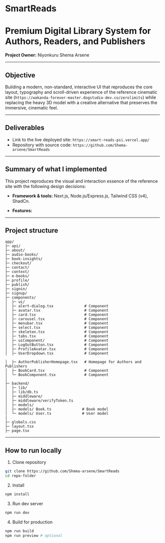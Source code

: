 # SmartReads

# Premium Digital Library System for Authors, Readers, and Publishers

**Project Owner:** Niyonkuru Shema Arsene

---

## Objective

Building a modern, non-standard, interactive UI that reproduces the core layout, typography and scroll-driven experience of the reference cinematic site (`https://wakanda-forever-master.dogstudio-dev.co/zerolimits`) while replacing the heavy 3D model with a creative alternative that preserves the immersive, cinematic feel.

---

## Deliverables

- Link to the live deployed site: `https://smart-reads-psi.vercel.app/`
- Repository with source code: `https://github.com/Shema-arsene/SmartReads`

---

## Summary of what I implemented

This project reproduces the visual and interaction essence of the reference site with the following design decisions:

- **Framework & tools:** Next.js, Node.js/Express.js, Tailwind CSS (v4), ShadCn.

- **Features:**

---

## Project structure

```
app/
├─ api/
├─ about/
├─ audio-books/
├─ book-insights/
├─ checkout/
├─ contact/
├─ context/
├─ e-books/
├─ profile/
├─ publish/
├─ signin/
├─ signup/
├─ components/
│  ├─ ui/
│  ├─ alert-dialog.tsx              # Component
│  ├─ avatar.tsx                    # Component
│  ├─ card.tsx                      # Component
│  ├─ carousel.tsx                  # Component
│  ├─ menubar.tsx                   # Component
│  ├─ select.tsx                    # Component
│  ├─ skeleton.tsx                  # Component
│  ├─ tabs.tsx                      # Component
│  ├─ uiComponent/                  # Component
│  ├─ LogOutButton.tsx              # Component
│  ├─ ProfileAvatar.tsx             # Component
│  ├─ UserDropdown.tsx              # Component

│  ├─ AuthorPublisherHomepage.tsx   # Homepage for Authors and Publishers
│  ├─ BookCard.tsx                  # Component
│  └─ BookComponent.tsx             # Component
│
├─ backend/
│  ├─ lib/
│  ├─ lib/db.ts
│  ├─ middleware/
│  ├─ middleware/verifyToken.ts
│  ├─ models/
│  ├─ models/ Book.ts              # Book model
│  └─ models/ User.ts              # User model
|
├─ globals.css
├─ layout.tsx
├─ page.tsx

```

---

## How to run locally

1. Clone repository

```bash
git clone https://github.com/Shema-arsene/SmartReads
cd repo-folder
```

2. Install

```bash
npm install
```

3. Run dev server

```bash
npm run dev
```

4. Build for production

```bash
npm run build
npm run preview # optional
```
